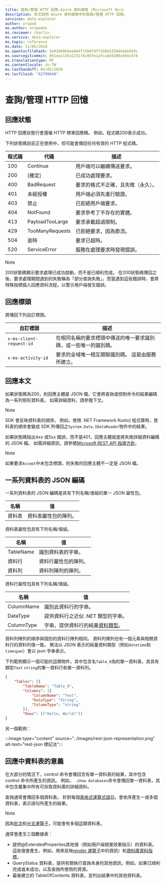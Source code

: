 ```yaml
---
title: 查詢/管理 HTTP 回應-Azure 資料總管 |Microsoft Docs
description: 本文說明 Azure 資料總管中的查詢/管理 HTTP 回應。
services: data-explorer
author: orspod
ms.author: orspodek
ms.reviewer: rkarlin
ms.service: data-explorer
ms.topic: reference
ms.date: 11/05/2018
ms.openlocfilehash: 5a9166066ee664f15b07dff2b0a535044ebb929c
ms.sourcegitcommit: 061eac135a123174c85fe1afca4d4208c044c678
ms.translationtype: MT
ms.contentlocale: zh-TW
ms.lasthandoff: 05/05/2020
ms.locfileid: "82799640"
---
```

# <a name="querymanagement-http-response"></a>查詢/管理 HTTP 回憶

## <a name="response-status"></a>回應狀態

HTTP 回應狀態行會遵循 HTTP 標準回應碼。
例如，程式碼200表示成功。 

下列狀態碼目前正在使用中，但可能會傳回任何有效的 HTTP 程式碼。

|程式碼|代碼        |描述                                    |
|----|---------------|-----------------------------------------------|
|100 |Continue       |用戶端可以繼續傳送要求。       |
|200 |[確定]             |已成功處理要求。       |
|400 |BadRequest     |要求的格式不正確，且失敗（永久）。|
|401 |未經授權   |用戶端必須先進行驗證。            |
|403 |禁止      |已拒絕用戶端要求。                      |
|404 |NotFound       |要求參考了不存在的實體。      |
|413 |PayloadTooLarge|要求承載超過限制。               |
|429 |TooManyRequests|已拒絕要求，因為節流。 |
|504 |逾時        |要求已超時。                         |
|520 |ServiceError   |服務在處理要求時發現錯誤。|

> [!NOTE]
> 200狀態碼顯示要求處理已成功啟動，而不是已順利完成。
> 在200狀態碼傳回之後，要求處理期間遇到的失敗稱為「部分查詢失敗」，而當遇到這些錯誤時，會將特殊指標插入回應資料流程，以警示用戶端發生錯誤。

## <a name="response-headers"></a>回應標頭

將傳回下列自訂標頭。

|自訂標頭           |描述                                                                                               |
|------------------------|----------------------------------------------------------------------------------------------------------|
|`x-ms-client-request-id`|在相同名稱的要求標頭中傳送的唯一要求識別碼，或一些唯一的識別碼。     |
|`x-ms-activity-id`      |要求的全域唯一相互關聯識別碼。 這是由服務所建立。                    |

## <a name="response-body"></a>回應本文

如果狀態碼為200，則回應主體是 JSON 檔，它會將查詢或控制命令的結果編碼為一系列矩形資料表。
如需詳細資料，請參閱下文。

> [!NOTE]
> SDK 會反映資料表的順序。 例如，使用 .NET Framework Kusto] 程式庫時，資料表的順序會變成 SDK 所傳回之`System.Data.IDataReader`物件中的結果。

如果狀態碼指出4xx 或5xx 錯誤，而不是401，回應主體就是將失敗詳細資料編碼的 JSON 檔。
如需詳細資訊，請參閱[Microsoft REST API 指導方針](https://github.com/microsoft/api-guidelines)。

> [!NOTE]
> 如果要求`Accept`中未包含標頭，則失敗的回應主體不一定是 JSON 檔。

## <a name="json-encoding-of-a-sequence-of-tables"></a>一系列資料表的 JSON 編碼

一系列資料表的 JSON 編碼是具有下列名稱/值組的單一 JSON 屬性包。

|名稱  |值                              |
|------|-----------------------------------|
|資料表|資料表屬性包的陣列。|

資料表屬性包具有下列名稱/值組。

|名稱     |值                               |
|---------|------------------------------------|
|TableName|識別資料表的字串。 |
|資料行  |資料行屬性包的陣列。|
|資料列     |資料列陣列的陣列。          |

資料行屬性包具有下列名稱/值組。

|名稱      |值                                                          |
|----------|---------------------------------------------------------------|
|ColumnName|識別此資料行的字串。                           |
|DataType  |提供資料行之近似 .NET 類型的字串。|
|ColumnType|字串，提供資料行的純量[資料類型](../../query/scalar-data-types/index.md)。|

資料列陣列的順序與個別的資料行陣列相同。
資料列陣列也有一個元素與相關資料行的資料列值一致。
無法以 JSON 表示的純量資料類型（例如`datetime`和`timespan`）會以 json 字串表示。

下列範例顯示一個可能的這類物件，其中包含名`Table_0`為的單一資料表，其具有類型`Text` `string`的單一資料行和單一資料列。

```json
{
    "Tables": [{
        "TableName": "Table_0",
        "Columns": [{
            "ColumnName": "Text",
            "DataType": "String",
            "ColumnType": "string"
        }],
        "Rows": [["Hello, World!"]]
}
```

另一個範例： 

:::image type="content" source="../images/rest-json-representation.png" alt-text="rest-json 標記法":::

## <a name="the-meaning-of-tables-in-the-response"></a>回應中資料表的意義

在大部分的情況下，control 命令會傳回含有單一資料表的結果，其中包含 control 命令所產生的資訊。 例如， `.show databases`命令會傳回單一資料表，其中包含叢集中所有可存取資料庫的詳細資料。

查詢通常會傳回多個資料表。
針對每個[表格式運算式語句](../../query/tabularexpressionstatements.md)，會依序產生一或多個資料表，表示語句所產生的結果。

> [!NOTE]
> 因為[批次](../../query/batches.md)和[分叉運算子](../../query/forkoperator.md)，可能會有多個這類資料表。

通常會產生三個數據表：

* 提供@ExtendedProperties其他值（例如用戶端視覺效果指示）的資料表。 這些值會產生，例如，用來反映[render 運算子](../../query/renderoperator.md)中的資訊）和[資料庫資料指標](../../management/databasecursor.md)。
* QueryStatus 資料表，提供有關執行查詢本身的其他資訊，例如，如果已順利完成或未成功，以及查詢所使用的資源。
* 最後建立的 TableOfContents 資料表，並列出結果中的其他資料表。
